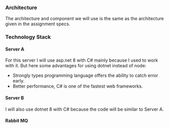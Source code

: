 ### Architecture

The architecture and component we will use is the same as the architecture given in the assignment specs.

### Technology Stack

#### Server A
For this server I will use asp.net 8 with C# mainly because I used to work with it. But here some advantages for using dotnet instead of node:
- Strongly types programming language offers the ability to catch error early.
- Better performance, C# is one of the fastest web frameworks. 

#### Server B
I will also use dotnet 8 with C# because the code will be similar to Server A.

#### Rabbit MQ
